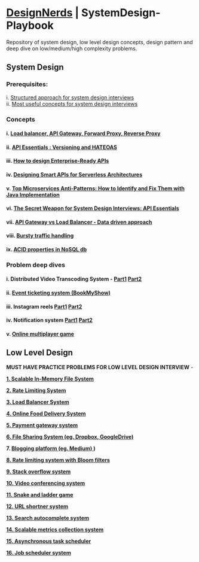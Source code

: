 # [DesignNerds](https://designnerds.medium.com/) | SystemDesign-Playbook


Repository of system design, low level design concepts, design pattern and deep dive on low/medium/high complexity problems. 


## System Design 
### Prerequisites: 
i. [Structured approach for system design interviews](https://medium.com/dev-nectar/structured-approach-for-system-design-interviews-ef616b2af1c7) <br>
ii. [Most useful concepts for system design interviews](https://designnerds.medium.com/most-useful-concepts-for-system-design-interviews-part-1-da3b35e2c1b6)
 ### Concepts
   #### i. [Load balancer, API Gateway, Forward Proxy, Reverse Proxy](https://medium.com/dev-nectar/load-balancers-api-gateways-forward-proxies-and-reverse-proxies-cdd03e629553)
#### ii. [API Essentials : Versioning and HATEOAS](https://medium.com/dev-nectar/api-essentials-versioning-and-hateoas-ddd0b69685f7)
#### iii. [How to design Enterprise-Ready APIs](https://medium.com/dev-nectar/how-to-design-enterprise-ready-apis-5a19c141b09e)
#### iv. [Designing Smart APIs for Serverless Architectures](https://medium.com/dev-nectar/designing-smart-apis-for-serverless-architectures-17f9a45608b8)
#### v. [Top Microservices Anti-Patterns: How to Identify and Fix Them with Java Implementation](https://medium.com/dev-nectar/top-microservices-anti-patterns-how-to-identify-and-fix-them-with-java-implementation-440918569d36)
#### vi. [The Secret Weapon for System Design Interviews: API Essentials](https://medium.com/dev-nectar/the-secret-weapon-for-system-design-interviews-api-essentials-8665c6585d9a)
#### vii. [API Gateway vs Load Balancer - Data driven approach](https://medium.com/dev-nectar/system-design-concepts-api-gateway-vs-load-balancer-71d7f2fd048e)
#### viii. [Bursty traffic handling](https://designnerds.medium.com/system-design-concepts-bursty-traffic-handling-7738127f5a0d)
#### ix. [ACID properties in NoSQL db](https://blog.devgenius.io/acid-properties-in-nosql-db-f6ed1c837887)
 
 ### Problem deep dives
 #### i. Distributed Video Transcoding System - [Part1](https://medium.com/dev-nectar/system-design-online-multiplayer-game-part-1-d6454888794a) [Part2](https://designnerds.medium.com/distributed-video-transcoding-system-design-part2-video-upload-service-007294f4f5cd)
 #### ii. [Event ticketing system (BookMyShow) ](https://blog.devgenius.io/system-design-event-ticketing-system-part-1-7e81cd8f0452)
 #### iii. Instagram reels [Part1](https://medium.com/dev-genius/system-design-instagram-reels-9707d7eba8ab) [Part2](https://blog.devgenius.io/system-design-instagram-reels-part-2-a6f49e9f56cb)
 #### iv. Notification system [Part1](https://blog.devgenius.io/system-design-notification-system-part-1-cf4efadf9fd2) [Part2](https://blog.devgenius.io/system-design-notification-system-part-2-f5e703c746b2)
 #### v. [Online multiplayer game](https://designnerds.medium.com/system-design-online-multiplayer-game-part-1-d6454888794a)
## Low Level Design

**MUST HAVE PRACTICE PROBLEMS FOR LOW LEVEL DESIGN INTERVIEW** - 

**[1. Scalable In-Memory File System](https://blog.devgenius.io/low-level-design-designing-a-scalable-in-memory-file-system-using-solid-principles-df792aa21f6d)** 

**[2. Rate Limiting System](https://levelup.gitconnected.com/low-level-design-rate-limiting-system-a815eac97fea?source=user_profile_page---------0-------------9e7bd989dd82---------------)** 

**[3. Load Balancer System](https://blog.devgenius.io/low-level-design-load-balancer-design-with-health-checks-metrics-and-fallbacks-e7ef23a8620a)** 

**[4. Online Food Delivery System ](https://levelup.gitconnected.com/low-level-design-online-food-delivery-system-a-solid-and-scalable-architecture-ae2ab287d9a8)** 

**[5. Payment gateway system ](https://blog.devgenius.io/low-level-design-payment-gateway-system-aead85996fd9)** 

**[6. File Sharing System (eg. Dropbox, GoogleDrive)](https://medium.com/@designnerds/low-level-design-file-sharing-system-4ec4b6793ee0)**

**7. [Blogging platform (eg. Medium) ](https://designnerds.medium.com/low-level-design-blogging-platform-for-egmedium-8d96d6855550?source=list---------0-------820638d2aab2---------------------))**

**[8. Rate limiting system with Bloom filters](https://designnerds.medium.com/system-design-rate-limiting-system-with-bloom-filters-f540f19152ef?source=list---------1-------820638d2aab2---------------------)**

**[9. Stack overflow system](https://designnerds.medium.com/low-level-design-stack-overflow-system-00f209ab1fed?source=list---------2-------820638d2aab2---------------------)**

**[10. Video conferencing system
](https://designnerds.medium.com/low-level-design-video-conferencing-system-f69a97f7afc7?source=list---------3-------820638d2aab2---------------------)**

**[11. Snake and ladder game](https://designnerds.medium.com/low-level-design-snake-and-ladder-game-758eec0fff12?source=list---------4-------820638d2aab2---------------------)**

**[12. URL shortner system](https://designnerds.medium.com/low-level-design-url-shortener-system-102ac71ff720?source=list---------5-------820638d2aab2---------------------)**

**[13. Search autocomplete system ](https://designnerds.medium.com/low-level-design-search-autocomplete-system-fa7a099a482d?source=list---------7-------820638d2aab2---------------------)**

**[14. Scalable metrics collection system ](https://designnerds.medium.com/low-level-design-scalable-metrics-collection-system-with-threshold-based-alerts-8a0ae173028b?source=list---------11-------820638d2aab2---------------------)**

**[15. Asynchronous task scheduler](https://designnerds.medium.com/asynchronous-task-scheduler-2549df5dca8e?source=list---------13-------820638d2aab2---------------------)**

**[16. Job scheduler system](https://designnerds.medium.com/job-scheduler-design-03c3240fc5e3?source=list---------15-------820638d2aab2---------------------)**

